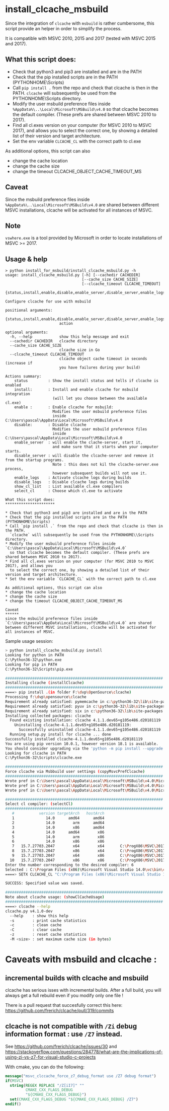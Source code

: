 # install_clcache_msbuild

Since the integration of `clcache` with `msbuild` is rather cumbersome, 
this script provide an helper in order to simplify the process.

It is compatible with MSVC 2010, 2015 and 2017 (tested with MSVC 2015 and 2017).

## What this script does:

* Check that python3 and pip3 are installed and are in the PATH
* Check that the pip installed scripts are in the PATH (PYTHONHOME\Scripts)
* Call `pip install .` from the repo and check that clcache is then in the PATH.
  `clcache` will subsequently be used from the PYTHONHOME\\Scripts directory.
* Modify the user msbuild preference files inside `%AppData%\..\Local\Microsoft\MSBuild\v4.0`
  so that clcache becomes the default compiler. (These prefs are shared between MSVC 2010 to 2017).
* Find all cl.exes version on your computer (for MSVC 2010 to MSVC 2017), and allows you 
  to select the correct one, by showing a detailed list of their version and target architecture.
* Set the env variable `CLCACHE_CL` with the correct path to cl.exe

As additional options, this script can also 
* change the cache location
* change the cache size
* change the timeout CLCACHE_OBJECT_CACHE_TIMEOUT_MS

## Caveat 
Since the msbuild preference files inside `%AppData%\..\Local\Microsoft\MSBuild\v4.0` are shared
between different MSVC installations, clcache will be activated for all instances of MSVC.

## Note
`vswhere.exe` is a tool provided by Microsoft in order to locate installations of MSVC >= 2017.

## Usage & help

````
> python install_for_msbuild/install_clcache_msbuild.py -h
usage: install_clcache_msbuild.py [-h] [--cachedir CACHEDIR]
                                  [--cache_size CACHE_SIZE]
                                  [--clcache_timeout CLCACHE_TIMEOUT]
                                  {status,install,enable,disable,enable_server,disable_server,enable_logs,disable_logs,show_cl_list,select_cl}

Configure clcache for use with msbuild

positional arguments:
  {status,install,enable,disable,enable_server,disable_server,enable_logs,disable_logs,show_cl_list,select_cl}
                        action

optional arguments:
  -h, --help            show this help message and exit
  --cachedir CACHEDIR   clcache directory
  --cache_size CACHE_SIZE
                        clcache size in Go
  --clcache_timeout CLCACHE_TIMEOUT
                        clcache object cache timeout in seconds (increase if
                        you have failures during your build)

Actions summary:
    status         : Show the install status and tells if clcache is enabled
    install:       : Install and enable clcache for msbuild integration
                     (will let you choose between the available cl.exe)
    enable :       : Enable clcache for msbuild:
                     Modifies the user msbuild preference files
                     inside C:\Users\pascal\AppData\Local\Microsoft\MSBuild\v4.0
    disable:       : Disable clcache
                     Modifies the user msbuild preference files
                     inside C:\Users\pascal\AppData\Local\Microsoft\MSBuild\v4.0
    enable_server  : will enable the clache-server, start it,
                     and make sure that it starts when your computer starts.
    disable_server : will disable the clcache-server and remove it from the startup programs.
                     Note : this does not kil the clcache-server.exe process,
                     however subsequent builds will not use it.
    enable_logs    : Activate clcache logs during builds
    disable_logs   : Disable clcache logs during builds
    show_cl_list   : List available cl.exe compilers
    select_cl      : Choose which cl.exe to activate

What this script does:
**********************

* Check that python3 and pip3 are installed and are in the PATH
* Check that the pip installed scripts are in the PATH (PYTHONHOME\Scripts)
* Call `pip install .` from the repo and check that clcache is then in the PATH.
  `clcache` will subsequently be used from the PYTHONHOME\\Scripts directory.
* Modify the user msbuild preference files inside `C:\Users\pascal\AppData\Local\Microsoft\MSBuild\v4.0`
  so that clcache becomes the default compiler. (These prefs are shared between MSVC 2010 to 2017).
* Find all cl.exes version on your computer (for MSVC 2010 to MSVC 2017), and allows you
  to select the correct one, by showing a detailed list of their version and target architecture.
* Set the env variable `CLCACHE_CL` with the correct path to cl.exe

As additional options, this script can also
* change the cache location
* change the cache size
* change the timeout CLCACHE_OBJECT_CACHE_TIMEOUT_MS

Caveat
******
since the msbuild preference files inside `C:\Users\pascal\AppData\Local\Microsoft\MSBuild\v4.0` are shared
between different MSVC installations, clcache will be activated for all instances of MSVC.

````

Sample usage session:

````bash
> python install_clcache_msbuild.py install
Looking for python in PATH
C:\Python36-32\python.exe
Looking for pip in PATH
C:\Python36-32\Scripts\pip.exe

######################################################################
Installing clcache (installClcache)
######################################################################
====> pip install .(in folder F:\dvp\OpenSource\clcache)
Processing f:\dvp\opensource\clcache
Requirement already satisfied: pymemcache in c:\python36-32\lib\site-packages (from clcache==4.1.1.dev65+g105e486.d20181119) (2.0.0)
Requirement already satisfied: pyuv in c:\python36-32\lib\site-packages (from clcache==4.1.1.dev65+g105e486.d20181119) (1.4.0)
Requirement already satisfied: six in c:\python36-32\lib\site-packages (from pymemcache->clcache==4.1.1.dev65+g105e486.d20181119) (1.11.0)
Installing collected packages: clcache
  Found existing installation: clcache 4.1.1.dev65+g105e486.d20181119
    Uninstalling clcache-4.1.1.dev65+g105e486.d20181119:
      Successfully uninstalled clcache-4.1.1.dev65+g105e486.d20181119
  Running setup.py install for clcache ... done
Successfully installed clcache-4.1.1.dev65+g105e486.d20181119
You are using pip version 10.0.1, however version 18.1 is available.
You should consider upgrading via the 'python -m pip install --upgrade pip' command.
Looking for clcache in PATH
C:\Python36-32\Scripts\clcache.exe

######################################################################
Force clcache via Msbbuild user settings (copyMsvcPrefClcache)
######################################################################
Wrote pref in C:\Users\pascal\AppData\Local\Microsoft\MSBuild\v4.0\Microsoft.Cpp.ARM.user.props
Wrote pref in C:\Users\pascal\AppData\Local\Microsoft\MSBuild\v4.0\Microsoft.Cpp.Win32.user.props
Wrote pref in C:\Users\pascal\AppData\Local\Microsoft\MSBuild\v4.0\Microsoft.Cpp.x64.user.props

######################################################################
Select cl compiler: (selectCl)
######################################################################
   #           version targetArch   hostArch                                                              folder (shortened)
   1              14.0      amd64      amd64                                               C:\ProgX86\MSVC 14.0\vc\bin\amd64
   2              14.0        arm      amd64                                           C:\ProgX86\MSVC 14.0\vc\bin\amd64_arm
   3              14.0        x86      amd64                                           C:\ProgX86\MSVC 14.0\vc\bin\amd64_x86
   4              14.0      amd64        x86                                           C:\ProgX86\MSVC 14.0\vc\bin\x86_amd64
   5              14.0        arm        x86                                             C:\ProgX86\MSVC 14.0\vc\bin\x86_arm
   6              14.0        x86        x86                                                     C:\ProgX86\MSVC 14.0\vc\bin
   7   15.7.27703.2047        x64        x64       C:\ProgX86\MSVC\2017\Enterprise\VC\Tools\MSVC\14.14.26428\bin\Hostx64\x64
   8   15.7.27703.2047        x86        x64       C:\ProgX86\MSVC\2017\Enterprise\VC\Tools\MSVC\14.14.26428\bin\Hostx64\x86
   9   15.7.27703.2047        x64        x86       C:\ProgX86\MSVC\2017\Enterprise\VC\Tools\MSVC\14.14.26428\bin\Hostx86\x64
  10   15.7.27703.2047        x86        x86       C:\ProgX86\MSVC\2017\Enterprise\VC\Tools\MSVC\14.14.26428\bin\Hostx86\x86
Enter the number corresponding to the desired compiler: 6
Selected : C:\Program Files (x86)\Microsoft Visual Studio 14.0\vc\bin\cl.exe
====> SETX CLCACHE_CL "C:\Program Files (x86)\Microsoft Visual Studio 14.0\vc\bin\cl.exe"

SUCCESS: Specified value was saved.

######################################################################
Note about clcache usage: (showClCacheUsage)
######################################################################
====> clcache --help
clcache.py v4.1.0-dev
  --help    : show this help
  -s        : print cache statistics
  -c        : clean cache
  -C        : clear cache
  -z        : reset cache statistics
  -M <size> : set maximum cache size (in bytes)
````

# Caveats with msbuild and clcache : 

## incremental builds with clcache and msbuild

clcache has serious isses with incremental builds. After a full build, you will always get a full rebuild even if you modify only one file !

There is a pull request that succesfully correct this here: https://github.com/frerich/clcache/pull/319/commits



## clcache is not compatible with `/Zi` debug information format : use `/Z7` instead.

See 
https://github.com/frerich/clcache/issues/30 
and https://stackoverflow.com/questions/284778/what-are-the-implications-of-using-zi-vs-z7-for-visual-studio-c-projects

With cmake, you can do the following:


  ```cmake
  message("msvc_clccache_force_z7_debug_format use /Z7 debug format")
  if(MSVC)
    string(REGEX REPLACE "/Z[iI7]" ""
           CMAKE_CXX_FLAGS_DEBUG
           "${CMAKE_CXX_FLAGS_DEBUG}")
    set(CMAKE_CXX_FLAGS_DEBUG "${CMAKE_CXX_FLAGS_DEBUG} /Z7")
  endif()
  ````

